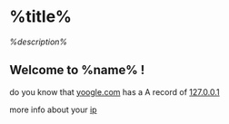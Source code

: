 # %title%

*%description%*

## Welcome to %name% !

do you know that [yoogle.com][1] has a A record of [127.0.0.1][2]

more info about your [ip][3]


[1]: http://yoogle.com
[2]: http://127.0.0.1
[3]: ip.htm
